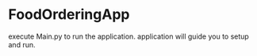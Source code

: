 # FoodOrderingApp
 execute Main.py to run the application. application will guide you to setup and run.
